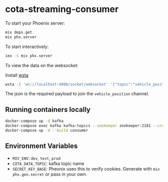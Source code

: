 # cota-streaming-consumer

To start your Phoenix server:

```bash
mix deps.get
mix phx.server
```

To start interactively:

```bash
iex -S mix phx.server
```

To view the data on the websocket:

Install [wsta](https://github.com/esphen/wsta)

```bash
wsta -I 'ws://localhost:4000/socket/websocket' '{"topic":"vehicle_position","event":"phx_join","payload":{},"ref":"1"}'
```

The json is the required payload to join the `vehicle_position` channel.

## Running containers locally

```bash
docker-compose up -d kafka
docker-compose exec kafka kafka-topics --zookeeper zookeeper:2181 --create --topic test --partitions 1 --replication-factor 1
docker-compose up -d --build consumer
```

## Environment Variables

- `MIV_ENV`: `dev`, `test`, `prod`
- `COTA_DATA_TOPIC`: kafka topic name
- `SECRET_KEY_BASE`: Pheonix uses this to verify cookies. Generate with `mix phx.gen.secret` or pass in your own.
